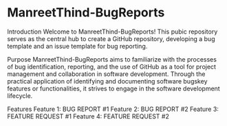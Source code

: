 # ManreetThind-BugReports
Introduction
Welcome to ManreetThind-BugReports! This pubic repository serves as the central hub to create a GitHub repository, developing a bug template and an issue template for bug reporting.

Purpose
ManreetThind-BugReports aims to familiarize with the processes of bug identification, reporting, and the use of GitHub as a tool for project management and collaboration in software development. Through the practical application of identifying and documenting software bugskey features or functionalities, it strives to engage in the software development lifecycle.

Features
Feature 1: BUG REPORT #1
Feature 2: BUG REPORT #2
Feature 3: FEATURE REQUEST #1
Feature 4: FEATURE REQUEST #2
